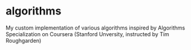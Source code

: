 # algorithms
My custom implementation of various algorithms inspired by Algorithms Specialization on Coursera (Stanford Unversity, instructed by Tim Roughgarden)
